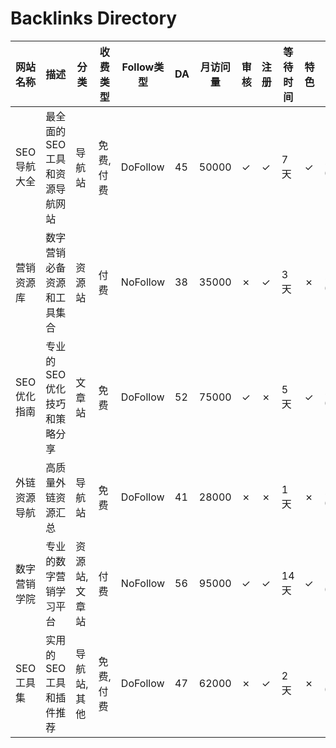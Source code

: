 # Backlinks Directory

| 网站名称 | 描述 | 分类 | 收费类型 | Follow类型 | DA | 月访问量 | 审核 | 注册 | 等待时间 | 特色 | 最后检查 | 状态 |
|---------|------|------|----------|------------|----|---------|----|------|----------|------|----------|------|
| SEO导航大全 | 最全面的SEO工具和资源导航网站 | 导航站 | 免费,付费 | DoFollow | 45 | 50000 | ✓ | ✓ | 7天 | ✓ | 2024-03-20 | active |
| 营销资源库 | 数字营销必备资源和工具集合 | 资源站 | 付费 | NoFollow | 38 | 35000 | ✗ | ✓ | 3天 | ✗ | 2024-03-19 | active |
| SEO优化指南 | 专业的SEO优化技巧和策略分享 | 文章站 | 免费 | DoFollow | 52 | 75000 | ✓ | ✗ | 5天 | ✓ | 2024-03-20 | active |
| 外链资源导航 | 高质量外链资源汇总 | 导航站 | 免费 | DoFollow | 41 | 28000 | ✗ | ✗ | 1天 | ✗ | 2024-03-18 | active |
| 数字营销学院 | 专业的数字营销学习平台 | 资源站,文章站 | 付费 | NoFollow | 56 | 95000 | ✓ | ✓ | 14天 | ✓ | 2024-03-20 | active |
| SEO工具集 | 实用的SEO工具和插件推荐 | 导航站,其他 | 免费,付费 | DoFollow | 47 | 62000 | ✗ | ✓ | 2天 | ✗ | 2024-03-19 | active |